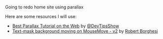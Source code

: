 Going to redo home site using parallax

Here are some resources I will use:

* [Best Parallax Tutorial on the Web] by [@DevTipsShow]
* [Text-mask background moving on MouseMove - v2] by [Robert Borghesi]

[Best Parallax Tutorial on the Web]: https://www.smashingmagazine.com/2014/08/build-blog-jekyll-github-pages/
[@DevTipsShow]: https://twitter.com/devtipsshow
[Text-mask background moving on MouseMove - v2]: http://codepen.io/dghez/pen/ItxKE
[Robert Borghesi]: http://codepen.io/dghez/
